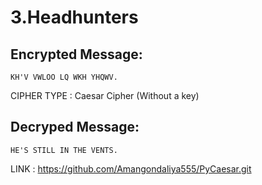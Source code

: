 # 3.Headhunters



## Encrypted Message:

```
KH'V VWLOO LQ WKH YHQWV. 
```

CIPHER TYPE : Caesar Cipher (Without a key)

## Decryped Message:

```
HE'S STILL IN THE VENTS.  
```

LINK : https://github.com/Amangondaliya555/PyCaesar.git
